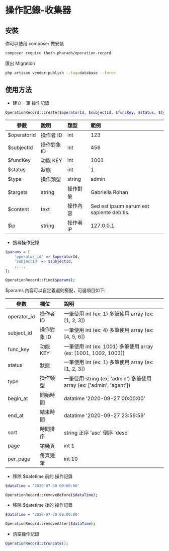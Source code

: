 # 操作記錄-收集器

## 安裝
你可以使用 composer 做安裝
```bash
composer require thoth-pharaoh/operation-record
```

匯出 Migration
```bash
php artisan vendor:publish --tag=database --force
```

## 使用方法

- 建立一筆 操作記錄
```bash
OperationRecord::create($operatorId, $subjectId, $funcKey, $status, $type, $targets, $content, $ip);
```
| 參數 | 說明 | 類型 | 範例 |
| ------------|:----------------------- | :------| :------|
| $operatorId | 操作者 ID | int | 123 |
| $subjectId | 操作對象 ID | int | 456 |
| $funcKey | 功能 KEY  | int | 1001 |
| $status | 狀態 | int | 1 |
| $type | 操作類型 | string | admin |
| $targets | string | 操作對象 | Gabriella Rohan |
| $content | text | 操作內容 | Sed est ipsum earum est sapiente debitis. |
| $ip | string | 操作者 IP | 127.0.0.1 |

- 搜尋操作紀錄
```bash
$params = [
    'operator_id' => $operatorId,
    'subjectId' => $subjectId,
    .....
];

OperationRecord::find($params);
```
$params 內容可以自定義選則搭配，可選項目如下:

| 參數 | 欄位 | 說明 | 
| ------------|:----------------------- |:----------------------- 
| operator_id | 操作者 ID | 一筆使用 int (ex: 1) 多筆使用 array (ex: [1, 2, 3]) |
| subject_id | 操作對象 ID | 一筆使用 int (ex: 4) 多筆使用 array (ex: [4, 5, 6]) |
| func_key | 功能 KEY | 一筆使用 int (ex: 1001) 多筆使用 array (ex: [1001, 1002, 1003]) |
| status | 狀態 | 一筆使用 int (ex: 1) 多筆使用 array (ex: [1, 2, 3]) |
| type | 操作類型 | 一筆使用 string (ex: 'admin') 多筆使用 array (ex: ['admin', 'agent']) |
| begin_at | 開始時間 | datatime '2020-09-27 00:00:00' |
| end_at | 結束時間 | datatime '2020-09-27 23:59:59' |
| sort | 時間排序 | string 正序 'asc' 倒序 'desc'|
| page | 第幾頁 | int 1|
| per_page | 每頁幾筆 | int 10|

- 移除 $datetime 前的 操作記錄
```bash
$dataTime = '2020-07-30 00:00:00'

OperationRecord::removeBefore($dataTime);
```

- 移除 $datetime 後的 操作記錄
```bash
$dataTime = '2020-07-30 00:00:00'

OperationRecord::removeAfter($dataTime);
```

- 清空操作記錄
```bash
OperationRecord::truncate();
```




 
